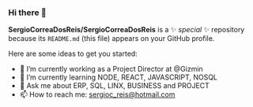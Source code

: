 ### Hi there 👋

**SergioCorreaDosReis/SergioCorreaDosReis** is a ✨ _special_ ✨ repository because its `README.md` (this file) appears on your GitHub profile.

Here are some ideas to get you started:

- 🔭 I’m currently working as a Project Director at @Gizmin
- 🌱 I’m currently learning NODE, REACT, JAVASCRIPT, NOSQL
- 💬 Ask me about ERP, SQL, LINX, BUSINESS and PROJECT 
- 📫 How to reach me: sergioc_reis@hotmail.com
